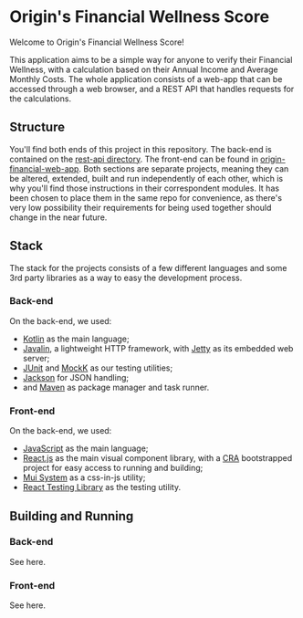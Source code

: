 # Origin's Financial Wellness Score

Welcome to Origin's Financial Wellness Score!

This application aims to be a simple way for anyone to verify their Financial Wellness, 
with a calculation based on their Annual Income and Average Monthly Costs.
The whole application consists of a web-app that can be accessed through a web browser, and
a REST API that handles requests for the calculations.

## Structure

You'll find both ends of this project in this repository.
The back-end is contained on the [rest-api directory](./rest-api). The front-end
can be found in [origin-financial-web-app](./origin-financial-web-app).
Both sections are separate projects, meaning they can be altered, extended, built and
run independently of each other, which is why you'll find those instructions in
their correspondent modules. It has been chosen to place them in the same repo
for convenience, as there's very low possibility their requirements for being used together
should change in the near future.

## Stack
The stack for the projects consists of a few different languages and some 3rd party
libraries as a way to easy the development process.

### Back-end
On the back-end, we used:
- [Kotlin](https://kotlinlang.org/docs/home.html) as the main language;
- [Javalin](https://javalin.io/documentation), a lightweight HTTP framework, with
[Jetty](https://www.eclipse.org/jetty/) as its embedded web server;
- [JUnit](https://junit.org/junit5/) and [MockK](https://mockk.io/) as our
testing utilities;
- [Jackson](https://github.com/FasterXML/jackson) for JSON handling;
- and [Maven](https://maven.apache.org/) as package manager and task runner.

### Front-end
On the back-end, we used:
- [JavaScript](https://developer.mozilla.org/pt-BR/docs/Web/JavaScript) as the main language;
- [React.js](https://reactjs.org) as the main visual component library, with a
[CRA](https://create-react-app.dev/) bootstrapped project for easy access to running and
building;
- [Mui System](https://mui.com/system/getting-started/overview/) as a css-in-js utility;
- [React Testing Library](https://testing-library.com/docs/react-testing-library/intro/) as
the testing utility.

## Building and Running
### Back-end
See here.

### Front-end
See here.